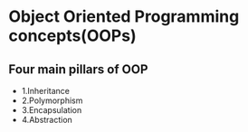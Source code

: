 # Object Oriented Programming concepts(OOPs)

## Four main pillars of OOP
* 1.Inheritance
* 2.Polymorphism
* 3.Encapsulation
* 4.Abstraction

